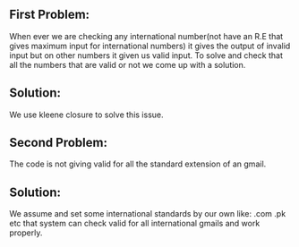 ## First Problem:
When ever we are checking any international number(not have an R.E that gives maximum input for international numbers) it gives the output of invalid input but on other numbers it given us valid input. To solve and check that all the numbers that are valid or not we come up with a solution.
## Solution:
We use kleene closure to solve this issue.

## Second Problem:
The code is not giving valid for all the standard extension of an gmail.
## Solution: 
We assume and set some international standards by our own like: .com .pk etc that system can check valid for all international gmails and work properly.
